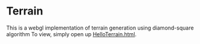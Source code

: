 # Terrain

This is a webgl implementation of terrain generation using diamond-square algorithm 
To view, simply open up [HelloTerrain.html](https://heyitsjai.github.io/webgl/HelloTerrain.html).
